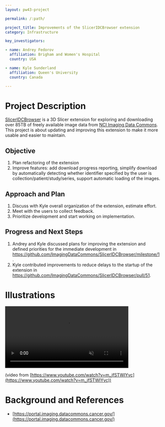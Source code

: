 ```yaml
---
layout: pw43-project

permalink: /:path/

project_title: Improvements of the SlicerIDCBrowser extension
category: Infrastructure

key_investigators:

- name: Andrey Fedorov
  affiliation: Brigham and Women's Hospital
  country: USA

- name: Kyle Sunderland
  affiliation: Queen's University
  country: Canada

---
```


# Project Description

<!-- Add a short paragraph describing the project. -->

[SlicerIDCBrowser](https://github.com/ImagingDataCommons/SlicerIDCBrowser) is a 3D Slicer extension for exploring and downloading over 85TB of freely available image data from [NCI Imaging Data Commons](https://portal.imaging.datacommons.cancer.gov/explore). This project is about updating and improving this extension to make it more usable and easier to maintain.



## Objective

<!-- Describe here WHAT you would like to achieve (what you will have as end result). -->

1. Plan refactoring of the extension
2. Improve features: add download progress reporting, simplify download by automatically detecting whether identifier specified by the user is collection/patient/study/series, support automatic loading of the images.



## Approach and Plan

<!-- Describe here HOW you would like to achieve the objectives stated above. -->


1. Discuss with Kyle overall organization of the extension, estimate effort.
2. Meet with the users to collect feedback.
3. Prioritize development and start working on implementation.

## Progress and Next Steps

<!-- Update this section as you make progress, describing of what you have ACTUALLY DONE.
     If there are specific steps that you could not complete then you can describe them here, too. -->

1. Andrey and Kyle discussed plans for improving the extension and defined priorities for the immediate development in https://github.com/ImagingDataCommons/SlicerIDCBrowser/milestone/1.
3. Kyle contributed improvements to reduce delays to the startup of the extension in https://github.com/ImagingDataCommons/SlicerIDCBrowser/pull/51.

# Illustrations

<!-- Add pictures and links to videos that demonstrate what has been accomplished. -->

<video
   controls muted
   src="https://github.com/user-attachments/assets/522087f9-99e5-4c0b-80c9-f5ab940aa19c"
   style="max-height:640px; min-height: 200px">
 </video>



(video from [https://www.youtube.com/watch?v=m_jfSTWIYvc](https://www.youtube.com/watch?v=m_jfSTWIYvc))

# Background and References

<!-- If you developed any software, include link to the source code repository.
     If possible, also add links to sample data, and to any relevant publications. -->


- [https://portal.imaging.datacommons.cancer.gov/](https://portal.imaging.datacommons.cancer.gov/)


